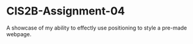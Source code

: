 # CIS2B-Assignment-04
A showcase of my ability to effectly use positioning to style a pre-made webpage.
